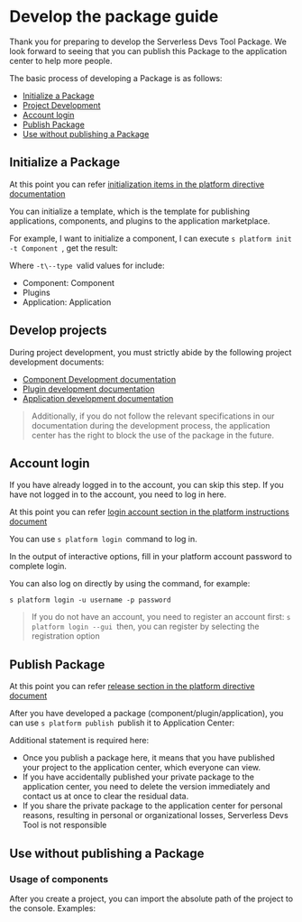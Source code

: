 # Develop the package guide

Thank you for preparing to develop the Serverless Devs Tool Package. We look forward to seeing that you can publish this Package to the application center to help more people.

The basic process of developing a Package is as follows:
[](https://images.serverlessfans.com/s-tool/zh/how-to-dev-package-1.jpg)

- [Initialize a Package ](#Initialize-a-Package)
- [Project Development ](#Develop-projects)
- [Account login ](#Account-login)
- [Publish Package ](#Publish-Package)
- [Use without publishing a Package ](#Use-without-publishing-a-Package)

## Initialize a Package

At this point you can refer [initialization items in the platform directive documentation ](../../tool/commands/platform.md#initialize-a-project)

You can initialize a template, which is the template for publishing applications, components, and plugins to the application marketplace.

For example, I want to initialize a component, I can execute `s platform init -t Component `, get the result:
[](https://images.serverlessfans.com/s-tool/zh/s-platform-init-component.jpg)

Where `-t\--type `valid values for include:

- Component: Component
- Plugins
- Application: Application

## Develop projects

During project development, you must strictly abide by the following project development documents:

- [Component Development documentation ](./devs_docs/component.md)
- [Plugin development documentation ](./devs_docs/plugin.md)
- [Application development documentation ](./devs_docs/application.md)

> Additionally, if you do not follow the relevant specifications in our documentation during the development process, the application center has the right to block the use of the package in the future.

## Account login

If you have already logged in to the account, you can skip this step. If you have not logged in to the account, you need to log in here.

At this point you can refer [login account section in the platform instructions document ](../../tool/commands/platform.md#login-account)

You can use `s platform login `command to log in.
[](https://images.serverlessfans.com/s-tool/zh/s-platform-login.jpg)

In the output of interactive options, fill in your platform account password to complete login.

You can also log on directly by using the command, for example:

```
s platform login -u username -p password
```

> If you do not have an account, you need to register an account first: `s platform login --gui `then, you can register by selecting the registration option

## Publish Package

At this point you can refer [release section in the platform directive document ](../../tool/commands/platform.md#login-account)

After you have developed a package (component/plugin/application), you can use `s platform publish `publish it to Application Center:
[](https://images.serverlessfans.com/s-tool/zh/s-platform-publish.jpg)

Additional statement is required here:

- Once you publish a package here, it means that you have published your project to the application center, which everyone can view.
- If you have accidentally published your private package to the application center, you need to delete the version immediately and contact us at once to clear the residual data.
- If you share the private package to the application center for personal reasons, resulting in personal or organizational losses, Serverless Devs Tool is not responsible

## Use without publishing a Package

### Usage of components

After you create a project, you can import the absolute path of the project to the console. Examples:
[](https://images.serverlessfans.com/s-tool/zh/how-to-dev-package-2.jpg)

